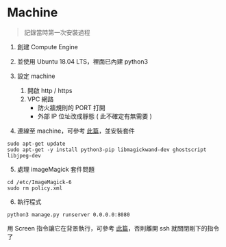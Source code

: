 # Machine

> 記錄當時第一次安裝過程

1. 創建 Compute Engine

2. 並使用 Ubuntu 18.04 LTS，裡面已內建 python3

3. 設定 machine
   1. 開啟 http / https
   2. VPC 網路
      - 防火牆規則的 PORT 打開
      - 外部 IP 位址改成靜態 ( 此不確定有無需要 )
   
4. 連線至 machine，可參考 [此篇](https://cloud.google.com/compute/docs/instances/connecting-to-instance?hl=zh-tw)，並安裝套件
```
sudo apt-get update
sudo apt-get -y install python3-pip libmagickwand-dev ghostscript libjpeg-dev
```

5. 處理 imageMagick 套件問題
```
cd /etc/ImageMagick-6
sudo rm policy.xml
```

6. 執行程式
```
python3 manage.py runserver 0.0.0.0:8080
```
用 Screen 指令讓它在背景執行，可參考 [此篇](https://blog.gtwang.org/linux/screen-command-examples-to-manage-linux-terminals/)，否則離開 ssh 就關閉剛下的指令了